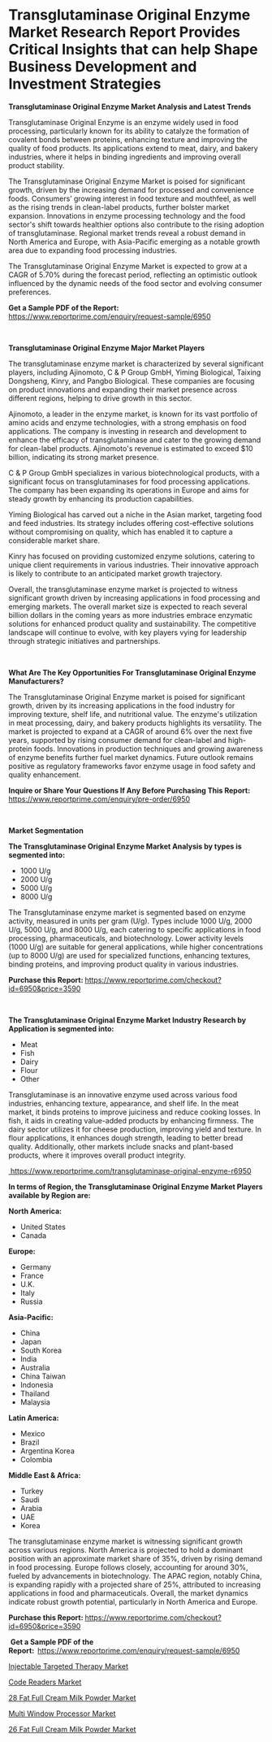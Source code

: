 <p><h1>Transglutaminase Original Enzyme Market Research Report Provides Critical Insights that can help Shape Business Development and Investment Strategies</h1></p><p><strong>Transglutaminase Original Enzyme Market Analysis and Latest Trends</strong></p>
<p><p>Transglutaminase Original Enzyme is an enzyme widely used in food processing, particularly known for its ability to catalyze the formation of covalent bonds between proteins, enhancing texture and improving the quality of food products. Its applications extend to meat, dairy, and bakery industries, where it helps in binding ingredients and improving overall product stability.</p><p>The Transglutaminase Original Enzyme Market is poised for significant growth, driven by the increasing demand for processed and convenience foods. Consumers’ growing interest in food texture and mouthfeel, as well as the rising trends in clean-label products, further bolster market expansion. Innovations in enzyme processing technology and the food sector's shift towards healthier options also contribute to the rising adoption of transglutaminase. Regional market trends reveal a robust demand in North America and Europe, with Asia-Pacific emerging as a notable growth area due to expanding food processing industries.</p><p>The Transglutaminase Original Enzyme Market is expected to grow at a CAGR of 5.70% during the forecast period, reflecting an optimistic outlook influenced by the dynamic needs of the food sector and evolving consumer preferences.</p></p>
<p><strong>Get a Sample PDF of the Report:&nbsp;</strong> <a href="https://www.reportprime.com/enquiry/request-sample/6950?utm_campaign=10&utm_medium=2&utm_source=Github&utm_content=ia&utm_term=25112024&utm_id=transglutaminase-original-enzyme">https://www.reportprime.com/enquiry/request-sample/6950</a></p>
<p>&nbsp;</p>
<p><strong>Transglutaminase Original Enzyme Major Market Players</strong></p>
<p><p>The transglutaminase enzyme market is characterized by several significant players, including Ajinomoto, C & P Group GmbH, Yiming Biological, Taixing Dongsheng, Kinry, and Pangbo Biological. These companies are focusing on product innovations and expanding their market presence across different regions, helping to drive growth in this sector.</p><p>Ajinomoto, a leader in the enzyme market, is known for its vast portfolio of amino acids and enzyme technologies, with a strong emphasis on food applications. The company is investing in research and development to enhance the efficacy of transglutaminase and cater to the growing demand for clean-label products. Ajinomoto's revenue is estimated to exceed $10 billion, indicating its strong market presence.</p><p>C & P Group GmbH specializes in various biotechnological products, with a significant focus on transglutaminases for food processing applications. The company has been expanding its operations in Europe and aims for steady growth by enhancing its production capabilities.</p><p>Yiming Biological has carved out a niche in the Asian market, targeting food and feed industries. Its strategy includes offering cost-effective solutions without compromising on quality, which has enabled it to capture a considerable market share.</p><p>Kinry has focused on providing customized enzyme solutions, catering to unique client requirements in various industries. Their innovative approach is likely to contribute to an anticipated market growth trajectory.</p><p>Overall, the transglutaminase enzyme market is projected to witness significant growth driven by increasing applications in food processing and emerging markets. The overall market size is expected to reach several billion dollars in the coming years as more industries embrace enzymatic solutions for enhanced product quality and sustainability. The competitive landscape will continue to evolve, with key players vying for leadership through strategic initiatives and partnerships.</p></p>
<p>&nbsp;</p>
<p><strong>What Are The Key Opportunities For Transglutaminase Original Enzyme Manufacturers?</strong></p>
<p><p>The Transglutaminase Original Enzyme market is poised for significant growth, driven by its increasing applications in the food industry for improving texture, shelf life, and nutritional value. The enzyme's utilization in meat processing, dairy, and bakery products highlights its versatility. The market is projected to expand at a CAGR of around 6% over the next five years, supported by rising consumer demand for clean-label and high-protein foods. Innovations in production techniques and growing awareness of enzyme benefits further fuel market dynamics. Future outlook remains positive as regulatory frameworks favor enzyme usage in food safety and quality enhancement.</p></p>
<p><strong>Inquire or Share Your Questions If Any Before Purchasing This Report:</strong> <a href="https://www.reportprime.com/enquiry/pre-order/6950?utm_campaign=10&utm_medium=2&utm_source=Github&utm_content=ia&utm_term=25112024&utm_id=transglutaminase-original-enzyme">https://www.reportprime.com/enquiry/pre-order/6950</a></p>
<p>&nbsp;</p>
<p><strong>Market Segmentation</strong></p>
<p><strong>The Transglutaminase Original Enzyme Market Analysis by types is segmented into:</strong></p>
<p><ul><li>1000 U/g</li><li>2000 U/g</li><li>5000 U/g</li><li>8000 U/g</li></ul></p>
<p><p>The Transglutaminase enzyme market is segmented based on enzyme activity, measured in units per gram (U/g). Types include 1000 U/g, 2000 U/g, 5000 U/g, and 8000 U/g, each catering to specific applications in food processing, pharmaceuticals, and biotechnology. Lower activity levels (1000 U/g) are suitable for general applications, while higher concentrations (up to 8000 U/g) are used for specialized functions, enhancing textures, binding proteins, and improving product quality in various industries.</p></p>
<p><strong>Purchase this Report:&nbsp;</strong><a href="https://www.reportprime.com/checkout?id=6950&price=3590&utm_campaign=10&utm_medium=2&utm_source=Github&utm_content=ia&utm_term=25112024&utm_id=transglutaminase-original-enzyme">https://www.reportprime.com/checkout?id=6950&price=3590</a></p>
<p>&nbsp;</p>
<p><strong>The Transglutaminase Original Enzyme Market Industry Research by Application is segmented into:</strong></p>
<p><ul><li>Meat</li><li>Fish</li><li>Dairy</li><li>Flour</li><li>Other</li></ul></p>
<p><p>Transglutaminase is an innovative enzyme used across various food industries, enhancing texture, appearance, and shelf life. In the meat market, it binds proteins to improve juiciness and reduce cooking losses. In fish, it aids in creating value-added products by enhancing firmness. The dairy sector utilizes it for cheese production, improving yield and texture. In flour applications, it enhances dough strength, leading to better bread quality. Additionally, other markets include snacks and plant-based products, where it improves overall product integrity.</p></p>
<p><a href="https://www.reportprime.com/transglutaminase-original-enzyme-r6950?utm_campaign=10&utm_medium=2&utm_source=Github&utm_content=ia&utm_term=25112024&utm_id=transglutaminase-original-enzyme">&nbsp;https://www.reportprime.com/transglutaminase-original-enzyme-r6950</a></p>
<p><strong>In terms of Region, the Transglutaminase Original Enzyme Market Players available by Region are:</strong></p>
<p>
    <p> <strong> North America: </strong>
        <ul>
            <li>United States</li>
            <li>Canada</li>
        </ul>
        </p> 
    <p> <strong> Europe: </strong>
        <ul>
            <li>Germany</li>
            <li>France</li>
            <li>U.K.</li>
            <li>Italy</li>
            <li>Russia</li>
        </ul>
        </p> 
    <p> <strong> Asia-Pacific: </strong>
        <ul>
            <li>China</li>
            <li>Japan</li>
            <li>South Korea</li>
            <li>India</li>
            <li>Australia</li>
            <li>China Taiwan</li>
            <li>Indonesia</li>
            <li>Thailand</li>
            <li>Malaysia</li>
        </ul>
        </p> 
    <p> <strong> Latin America: </strong>
        <ul>
            <li>Mexico</li>
            <li>Brazil</li>
            <li>Argentina Korea</li>
            <li>Colombia</li>
        </ul>
        </p> 
    <p> <strong> Middle East & Africa: </strong>
        <ul>
            <li>Turkey</li>
            <li>Saudi</li>
            <li>Arabia</li>
            <li>UAE</li>
            <li>Korea</li>
        </ul>
    </p>
    </p>
<p><p>The transglutaminase enzyme market is witnessing significant growth across various regions. North America is projected to hold a dominant position with an approximate market share of 35%, driven by rising demand in food processing. Europe follows closely, accounting for around 30%, fueled by advancements in biotechnology. The APAC region, notably China, is expanding rapidly with a projected share of 25%, attributed to increasing applications in food and pharmaceuticals. Overall, the market dynamics indicate robust growth potential, particularly in North America and Europe.</p></p>
<p><strong>Purchase this Report: </strong><a href="https://www.reportprime.com/checkout?id=6950&price=3590&utm_campaign=10&utm_medium=2&utm_source=Github&utm_content=ia&utm_term=25112024&utm_id=transglutaminase-original-enzyme">https://www.reportprime.com/checkout?id=6950&price=3590</a></p>
<p>&nbsp;<strong>Get a Sample PDF of the Report:&nbsp;&nbsp;</strong><a href="https://www.reportprime.com/enquiry/request-sample/6950?utm_campaign=10&utm_medium=2&utm_source=Github&utm_content=ia&utm_term=25112024&utm_id=transglutaminase-original-enzyme">https://www.reportprime.com/enquiry/request-sample/6950</a></p>
<p><strong></strong></p>
<p><p><a href="https://issuu.com/reportprime-2/docs/injectable-targeted-therapy-market-_75b25ea5861b4e?utm_campaign=10&utm_medium=2&utm_source=Github&utm_content=ia&utm_term=25112024&utm_id=transglutaminase-original-enzyme">Injectable Targeted Therapy Market</a></p><p><a href="https://www.linkedin.com/pulse/code-readers-mosaic-piecing-together-global-market-dynamics-dktmf?utm_campaign=10&utm_medium=2&utm_source=Github&utm_content=ia&utm_term=25112024&utm_id=transglutaminase-original-enzyme">Code Readers Market</a></p><p><a href="https://github.com/mahnoor2003/Market-Research-Report-List-6/blob/main/28-fat-full-cream-milk-powder-market.md?utm_campaign=10&utm_medium=2&utm_source=Github&utm_content=ia&utm_term=25112024&utm_id=transglutaminase-original-enzyme">28 Fat Full Cream Milk Powder Market</a></p><p><a href="https://www.linkedin.com/pulse/global-multi-window-processor-market-forecast-2024-2031-wirke?utm_campaign=10&utm_medium=2&utm_source=Github&utm_content=ia&utm_term=25112024&utm_id=transglutaminase-original-enzyme">Multi Window Processor Market</a></p><p><a href="https://github.com/BryceTownsendr/Market-Research-Report-List-7/blob/main/26-fat-full-cream-milk-powder-market.md?utm_campaign=10&utm_medium=2&utm_source=Github&utm_content=ia&utm_term=25112024&utm_id=transglutaminase-original-enzyme">26 Fat Full Cream Milk Powder Market</a></p></p>